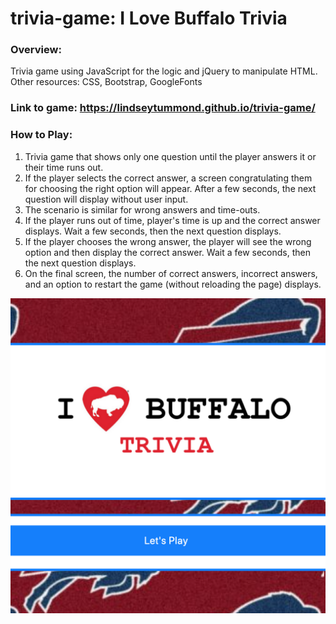 # trivia-game: I Love Buffalo Trivia

### Overview:

Trivia game using JavaScript for the logic and jQuery to manipulate HTML.
Other resources: CSS, Bootstrap, GoogleFonts

### Link to game: https://lindseytummond.github.io/trivia-game/

### How to Play:

1.  Trivia game that shows only one question until the player answers it or their time runs out.
2.  If the player selects the correct answer, a screen congratulating them for choosing the right option will appear. After a few seconds, the next question will display without user input.
3.  The scenario is similar for wrong answers and time-outs.
4.  If the player runs out of time, player's time is up and the correct answer displays. Wait a few seconds, then the next question displays.
5.  If the player chooses the wrong answer, the player will see the wrong option and then display the correct answer. Wait a few seconds, then the next question displays.
6.  On the final screen, the number of correct answers, incorrect answers, and an option to restart the game (without reloading the page) displays.

<a href="https://lindseytummond.github.io/trivia-game/">
   <img src="assets/images/portfolio-image.png">
</a>
